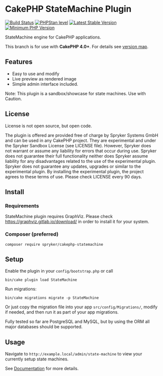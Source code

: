 #  CakePHP StateMachine Plugin

[![Build Status](https://travis-ci.com/spryker/cakephp-statemachine.svg?branch=master)](https://travis-ci.com/spryker/cakephp-statemachine)
[![PHPStan level](https://img.shields.io/badge/style-level%208-brightgreen.svg?style=flat-square&label=phpstan)](https://github.com/phpstan/phpstan)
[![Latest Stable Version](https://poser.pugx.org/spryker/cakephp-statemachine/v/stable.svg)](https://packagist.org/spryker/dereuromark/cakephp-statemachine)
[![Minimum PHP Version](https://img.shields.io/badge/php-%3E%3D%207.3-8892BF.svg)](https://php.net/)

StateMachine engine for CakePHP applications.

This branch is for use with **CakePHP 4.0+**. For details see [version map](https://github.com/spryker/cakephp-statemachine/wiki#cakephp-version-map).

## Features

- Easy to use and modify
- Live preview as rendered image
- Simple admin interface included.

Note: This plugin is a sandbox/showcase for state machines.
Use with Caution.

## License

License is not open source, but open code.

The plugin is offered are provided free of charge by Spryker Systems GmbH and can be used in any CakePHP project.
They are experimental and under the Spryker Sandbox License (see LICENSE file).
However, Spryker does not warrant or assume any liability for errors that occur during use.
Spryker does not guarantee their full functionality neither does Spryker assume liability for any disadvantages related to the use of the experimental plugin.
Spryker does not guarantee any updates, upgrades or similar to the experimental plugin.
By installing the experimental plugin, the project agrees to these terms of use. Please check LICENSE every 90 days.

## Install

### Requirements

StateMachine plugin requires GraphViz.
Please check https://graphviz.gitlab.io/download/ in order to install it for your system.

### Composer (preferred)
```
composer require spryker/cakephp-statemachine
```

## Setup
Enable the plugin in your `config/bootstrap.php` or call
```
bin/cake plugin load StateMachine
```

Run migrations:
```
bin/cake migrations migrate -p StateMachine
```
Or just copy the migration file into your app `src/config/Migrations/`, modify if needed, and then run it as part of your app migrations.

Fully tested so far are PostgreSQL and MySQL, but by using the ORM all major databases should be supported.

## Usage

Navigate to `http://example.local/admin/state-machine` to view your currently setup state machines.

See [Documentation](/docs) for more details.
